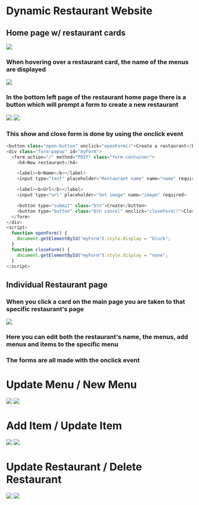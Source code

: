 # Dynamic Restaurant Website 

## Home page w/ restaurant cards
![](https://user-images.githubusercontent.com/72231465/97084049-2c162700-160c-11eb-9ba4-62bb36de90e7.png)


### When hovering over a restaurant card, the name of the menus are displayed

![](https://user-images.githubusercontent.com/72231465/97084063-4819c880-160c-11eb-9e77-b2823354df17.png)

### In the bottom left page of the restaurant home page there is a button which will prompt a form to create a new restaurant
![](https://user-images.githubusercontent.com/72231465/97084164-f9206300-160c-11eb-8ad4-eaee7ba32a3c.png)
![](https://user-images.githubusercontent.com/72231465/97084483-4271b200-160f-11eb-870a-1373520ab107.png)

### This show and close form is done by using the onclick event

```javascript
<button class="open-button" onclick="openForm()">Create a restaurant</button>
<div class="form-popup" id="myForm">
  <form action="/" method="POST" class="form-container">
    <h4>New restaurant</h4>

    <label><b>Name</b></label>
    <input type="text" placeholder="Restaurant name" name="name" required>

    <label><b>Url</b></label>
    <input type="url" placeholder="Set image" name="image" required>

    <button type="submit" class="btn">Create</button>
    <button type="button" class="btn cancel" onclick="closeForm()">Close</button>
  </form>
</div>
<script>
  function openForm() {
    document.getElementById("myForm").style.display = "block";
  }
  function closeForm() {
    document.getElementById("myForm").style.display = "none";
  }
</script>
```

## Individual Restaurant page
### When you click a card on the main page you are taken to that specific restaurant's page
![](https://user-images.githubusercontent.com/72231465/97084411-b19ad680-160e-11eb-91c5-1a50fc6811fb.png)
### Here you can edit both the restaurant's name, the menus, add menus and items to the specific menu
### The forms are all made with the onclick event


# Update Menu / New Menu
![](https://user-images.githubusercontent.com/72231465/97084615-3d613280-1610-11eb-9978-c6ecadc431be.png)
![](https://user-images.githubusercontent.com/72231465/97084613-3a664200-1610-11eb-8c95-d52728563fd8.png)

# Add Item / Update Item
![](https://user-images.githubusercontent.com/72231465/97084624-481bc780-1610-11eb-9a05-18bbd9c11c64.png)
![](https://user-images.githubusercontent.com/72231465/97084621-44884080-1610-11eb-9b40-2fcd10977b58.png)

# Update Restaurant / Delete Restaurant
![](https://user-images.githubusercontent.com/72231465/97084630-4d791200-1610-11eb-8e58-5ebb2aea93d4.png)
![](https://user-images.githubusercontent.com/72231465/97084803-50283700-1611-11eb-960d-a87f93f7cdeb.png)
